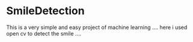 # SmileDetection
This is a very simple and easy project of machine learning ....
here i used open cv to detect the smile ....
